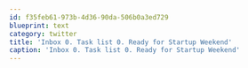 ```yaml
---
id: f35feb61-973b-4d36-90da-506b0a3ed729
blueprint: text
category: twitter
title: 'Inbox 0. Task list 0. Ready for Startup Weekend'
caption: 'Inbox 0. Task list 0. Ready for Startup Weekend'
---
```


